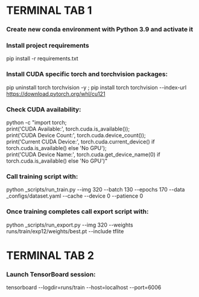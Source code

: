 # TERMINAL TAB 1
### Create new conda environment with Python 3.9 and activate it

### Install project requirements
pip install -r requirements.txt

### Install CUDA specific torch and torchvision packages:
pip uninstall torch torchvision -y ; pip install torch torchvision --index-url https://download.pytorch.org/whl/cu121

### Check CUDA availability:
python -c "import torch; \
print('CUDA Available:', torch.cuda.is_available()); \
print('CUDA Device Count:', torch.cuda.device_count()); \
print('Current CUDA Device:', torch.cuda.current_device() if torch.cuda.is_available() else 'No GPU'); \
print('CUDA Device Name:', torch.cuda.get_device_name(0) if torch.cuda.is_available() else 'No GPU')"

### Call training script with:
python _scripts/run_train.py --img 320 --batch 130 --epochs 170 --data _configs/dataset.yaml --cache --device 0 --patience 0

### Once training completes call export script with:
python _scripts/run_export.py --img 320 --weights runs/train/exp12/weights/best.pt --include tflite


# TERMINAL TAB 2
### Launch TensorBoard session:
tensorboard --logdir=runs/train --host=localhost --port=6006
